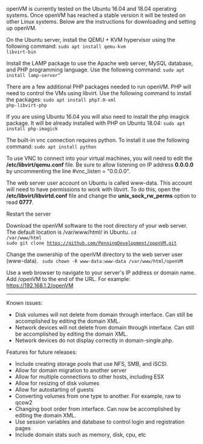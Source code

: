 openVM is currently tested on the Ubuntu 16.04 and 18.04 operating systems. Once openVM has reached a stable version it will be tested on other Linux systems. Below are the instructions for downloading and setting up openVM.

On the Ubuntu server, install the QEMU + KVM hypervisor  using the following command:
<code>sudo apt install qemu-kvm libvirt-bin</code>

Install the LAMP package to use the Apache web server, MySQL database, and PHP programming language. Use the following command:
<code>sudo apt install lamp-server^</code>

There are a few additional PHP packages needed to run openVM. PHP will need to control the VMs using libvirt. Use the following command to install the packages:
<code>sudo apt install php7.0-xml php-libvirt-php</code>

If you are using Ubuntu 16.04 you will also need to install the php imagick package. It will be already installed with PHP on Ubuntu 18.04:
<code>sudo apt install php-imagick</code>

The built-in vnc connection requires python. To install it use the following command:
<code>sudo apt install python</code>

To use VNC to connect into your virtual machines, you will need to edit the <strong>/etc/libvirt/qemu.conf</strong> file. Be sure to allow listening on IP address <strong>0.0.0.0</strong> by uncommenting the line #vnc_listen = "0.0.0.0".

The web server user account on Ubuntu is called www-data. This account will need to have permissions to work with libvirt. To do this, open the <strong>/etc/libvirt/libvirtd.conf</strong> file and change the <strong>unix_sock_rw_perms</strong> option to read <strong>0777</strong>.

Restart the server

Download the openVM software to the root directory of your web server. The default location is /var/www/html/ in Ubuntu.
<code>cd /var/www/html</code><br>
<code>sudo git clone https://github.com/PenningDevelopment/openVM.git</code>

Change the ownership of the openVM directory to the web server user (www-data).
<code> sudo chown -R www-data:www-data /var/www/html/openVM </code>

Use a web browser to navigate to your server's IP address or domain name. Add /openVM to the end of the URL. For example: https://192.168.1.2/openVM

<hr />

Known issues:
<ul>
 	<li>Disk volumes will not delete from domain through interface. Can still be accomplished by editing the domain XML.</li>
 	<li>Network devices will not delete from domain through interface. Can still be accomplished by editing the domain XML.</li>
 	<li>Network devices do not display correctly in domain-single.php.</li>
</ul>

Features for future releases:
<ul>
 	<li>Include creating storage pools that use NFS, SMB, and iSCSI.</li>
 	<li>Allow for domain migration to another server</li>
 	<li>Allow for multiple connections to other hosts, including ESX</li>
 	<li>Allow for resizing of disk volumes</li>
 	<li>Allow for autostarting of guests</li>
 	<li>Converting volumes from one type to another. For example, raw to qcow2</li>
 	<li>Changing boot order from interface. Can now be accomplished by editing the domain XML.</li>
 	<li>Use session variables and database to control login and registration pages</li>
 	<li>Include domain stats such as memory, disk, cpu, etc</li>
</ul>
